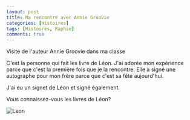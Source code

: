 ```yaml
---
layout: post
title: Ma rencontre avec Annie Groovie
categories: [Histoires]
tags: [Histoires, Raphie]
comments: true
---
```


Visite de l'auteur Annie Groovie dans ma classe

C'est la personne qui fait les livre de Léon. J'ai adorée mon expérience parce que c'est la première fois que je la rencontre. Elle à signé une autographe pour mon frère parce que c'est sa fête aujourd'hui.

J'ai eu un signet de Léon et signé également.

Vous connaissez-vous les livres de Léon?

![Leon](https://github.com/raphaellegrenon/raphaellegrenon.github.io/images/annie-groovie-leon.jpg "Leon")
